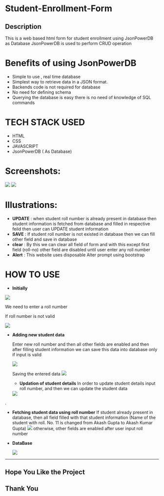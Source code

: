 # Student-Enrollment-Form
## Description 
This is a web based html form for student enrollment using JsonPowerDB as Database 
JsonPowerDB is used to perform CRUD operation 


# Benefits of using JsonPowerDB
* Simple to use , real time database
* Simplest way to retrieve data in a JSON format.
* Backends code is not required for database 
* No need for defining schema 
* Querying the database is easy there is no need  of knowledge of SQL commands

# TECH STACK USED
* HTML
* CSS
* JAVASCRIPT 
* JsonPowerDB ( As Database)

# Screenshots:
<img src="public_html/Images/screenshots/Screenshot 2024-07-20 194401.png">
<img src="public_html/Images/screenshots/Screenshot 2024-07-20 194936.png">

# Illustrations:
* **UPDATE** : when student roll number is already present in database then student information is fetched from database and filled in respective feild then user can UPDATE student information 
* **SAVE** : If student roll number is not existed in database then we can fill other field and save in database
* **clear** : By this we can clear all field of form and with this except first field (roll-no) other field are disabled until user enter any roll number
* **Alert** : This website uses disposable Alter prompt using bootstrap

# HOW TO USE

* **Initially**
<img src="public_html/Images/screenshots/Screenshot 2024-07-20 194401.png">

We need to enter a roll number 

If roll number is not valid 

<img src="public_html/Images/screenshots/Screenshot 2024-07-20 195053.png">

* **Adding new student data**

  Enter new roll number and then all other fields are enabled and then after filling student information we can save this data into database only if input is valid
  
  <img src="public_html/Images/screenshots/Screenshot 2024-07-20 194538.png">
  
  Saving the entered data
  <img src="public_html/Images/screenshots/Screenshot 2024-07-20 194601.png">
  
  * **Updation of student details**
  In order to update student details input roll number, and then we can update the student data
  
  <img src="public_html/Images/screenshots/Screenshot 2024-07-20 194736.png">
  

.

* **Fetching student data using roll number**
  If student already present in database, then all field filled with that student information
  (Name of the student with roll. No. 11 is changed from Akash Gupta to Akash Kumar Gupta)
  <img src="public_html/Images/screenshots/Screenshot 2024-07-20 201327afterupdate.png">
  otherwise, other fields are enabled after user input roll number
  

 * **DataBase**
 
   <img src="public_html/Images/screenshots/Screenshot 2024-07-20 194936.png">


    
  
  --------------------
## Hope You Like the Project
## Thank You
